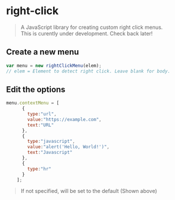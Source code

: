 # right-click
>A JavaScript library for creating custom right click menus.  
>This is curently under development. Check back later!

## Create a new menu
```js
var menu = new rightClickMenu(elem);
// elem = Element to detect right click. Leave blank for body.
```
## Edit the options
```js
menu.contextMenu = [
      {
        type:"url",
        value:"https://example.com",
        text:"URL"
      },
      {
        type:"javascript",
        value:"alert('Hello, World!')",
        text:"Javascript"
      },
      {
        type:"hr"
      }
    ];
```
>If not specified, will be set to the default (Shown above)
